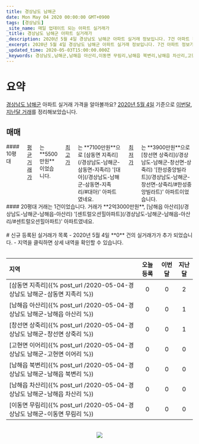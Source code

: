 ```yaml
---
title: 경상남도 남해군
date: Mon May 04 2020 00:00:00 GMT+0900
tags: [경상남도]
_site_name: 매일 업데이트 되는 아파트 실거래가
_title: 경상남도 남해군 아파트 실거래가
_description: 2020년 5월 4일 경상남도 남해군 아파트 실거래 정보입니다. 7건 아파트 정보가 있습니다.
_excerpt: 2020년 5월 4일 경상남도 남해군 아파트 실거래 정보입니다. 7건 아파트 정보가 있습니다.
_updated_time: 2020-05-03T15:00:00.000Z
_keywords: 경상남도,남해군,남해읍 아산리,이동면 무림리,남해읍 북변리,남해읍 차산리,고현면 이어리,창선면 상죽리,삼동면 지족리
---
```



# 요약
<ins>경상남도 남해군</ins> 아파트 실거래 가격을 알아볼까요? <ins>2020년 5월 4일</ins> 기준으로 <ins>이번달, 지난달 거래</ins>를 정리해보았습니다.

## 매매
<div class="container">
<div class="six columns" markdown="1">
#### 10평대
<ins>평균 거래가</ins>는 **5500만원**이었습니다. <ins>최고가</ins>는 **7100만원**으로 [삼동면 지족리](/경상남도-남해군-삼동면-지족리) '[대아](/경상남도-남해군-삼동면-지족리/#대아)' 아파트였네요. <ins>최저가</ins>는 **3900만원**으로 [창선면 상죽리](/경상남도-남해군-창선면-상죽리) '[한성중앙빌라트](/경상남도-남해군-창선면-상죽리/#한성중앙빌라트)' 아파트이었습니다.
</div>
<div class="six columns" markdown="1">
#### 20평대
거래는 1건이었습니다. 거래가 **2억3000만원**, [남해읍 아산리](/경상남도-남해군-남해읍-아산리) '[센트럴오션힐아파트](/경상남도-남해군-남해읍-아산리/#센트럴오션힐아파트)' 아파트였네요.
</div>
</div>


<br>
# 신규 등록된 실거래가 목록
- 2020년 5월 4일 **0** 건의 실거래가가 추가 되었습니다.
- 지역을 클릭하면 상세 내역을 확인할 수 있습니다.
<br><br>

| 지역 | 오늘 등록 | 이번달 | 지난달 |
|:---|:---:|:---:|:---:|
| [삼동면 지족리]({% post_url /2020-05-04-경상남도 남해군-삼동면 지족리 %}) | 0 | 0 | 2|
| [남해읍 아산리]({% post_url /2020-05-04-경상남도 남해군-남해읍 아산리 %}) | 0 | 0 | 1|
| [창선면 상죽리]({% post_url /2020-05-04-경상남도 남해군-창선면 상죽리 %}) | 0 | 0 | 1|
| [고현면 이어리]({% post_url /2020-05-04-경상남도 남해군-고현면 이어리 %}) | 0 | 0 | 0|
| [남해읍 북변리]({% post_url /2020-05-04-경상남도 남해군-남해읍 북변리 %}) | 0 | 0 | 0|
| [남해읍 차산리]({% post_url /2020-05-04-경상남도 남해군-남해읍 차산리 %}) | 0 | 0 | 0|
| [이동면 무림리]({% post_url /2020-05-04-경상남도 남해군-이동면 무림리 %}) | 0 | 0 | 0|

<p align="center"><br><img src="https://via.placeholder.com/700x120"><br></p>
